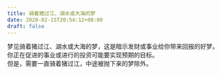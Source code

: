 ```yaml
---
title: 骑着猪过江、湖水或大海的梦
date: 2020-02-15T20:54:12+08:00
draft: false
---
```


梦见骑着猪过江、湖水或大海的梦，这是暗示发财或事业给你带来回报的好梦。<br>
你正在促进的事业或进行的投资可能要实现预期的目标。<br>
但是，需要一直骑着猪过江，中途被抛下来的梦除外。<br>
